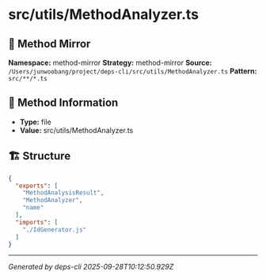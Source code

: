 # src/utils/MethodAnalyzer.ts

## 🔧 Method Mirror

**Namespace:** method-mirror
**Strategy:** method-mirror
**Source:** `/Users/junwoobang/project/deps-cli/src/utils/MethodAnalyzer.ts`
**Pattern:** `src/**/*.ts`

## 📝 Method Information

- **Type:** file
- **Value:** src/utils/MethodAnalyzer.ts

## 🏗️ Structure

```json
{
  "exports": [
    "MethodAnalysisResult",
    "MethodAnalyzer",
    "name"
  ],
  "imports": [
    "./IdGenerator.js"
  ]
}
```

---
*Generated by deps-cli 2025-09-28T10:12:50.929Z*
